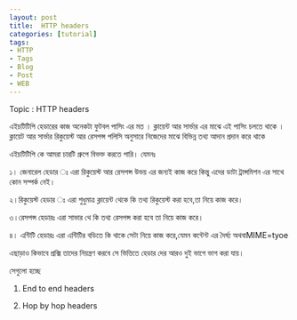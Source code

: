 ```yaml
---
layout: post
title:  HTTP headers
categories: [tutorial]
tags:
- HTTP
- Tags
- Blog
- Post
- WEB
---  
```








Topic : HTTP headers

  


এইচটিটিপি হেডারের কাজ অনেকটা ফুটবল পাসিং এর মত । ক্লায়েন্ট আর সার্ভার এর মাঝে এই পাসিং চলতে থাকে । ক্লায়েট আর সার্ভার রিকুয়েস্ট আর রেসপন্স পলিসি অনুসারে নিজেদের মাঝে বিভিন্ন তথ্য আদান প্রদান করে থাকে

  


এইচটিটিপি কে আমরা চারটি গ্রুপে বিভক্ত করতে পারি। যেমনঃ

  


১। জেনারেল হেডার ঃ এরা রিকুয়েস্ট আর রেসপন্স উভয় এর জন্যই কাজ করে কিন্তু এদের ডাটা ট্রান্সমিশন এর সাথে কোন সম্পর্ক নেই।

  


২।রিকুয়েস্ট হেডার ঃ এরা শুধুমাত্র ক্লায়েন্ট থেকে কি তথ্য রিকুয়েস্ট করা হবে,তা নিয়ে কাজ করে।

৩।রেসপন্স হেডারঃ এরা সাভার থে কি তথ্য রেসপন্স করা হবে তা নিয়ে কাজ করে।

৪। এন্টিটি হেডারঃ এরা এন্টিটির বডিতে কি থাকে সেটা নিয়ে কাজ করে,যেমন কন্টেন্ট এর দৈর্ঘ্য অথবাMIME=tyoe

  


  


এছাড়াও কিভাবে প্রক্সি তাদের নিয়ন্ত্রণ করবে সে ভিত্তিতে হেডার দের আরও দুই ভাগে ভাগ করা যায়।

  


সেগুলো হচ্ছে

1. End to end headers

2. Hop by hop headers  
	

